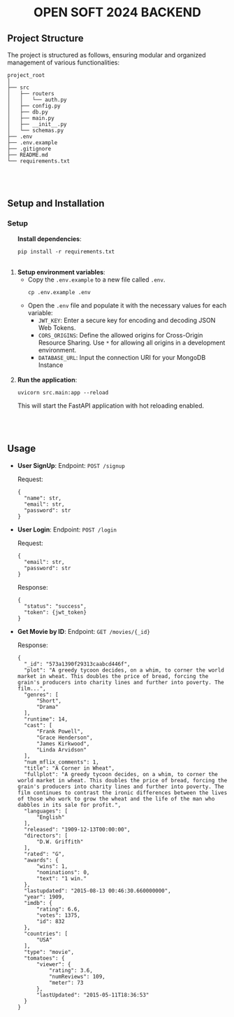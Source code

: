 <br/>
<br/>
<h1 align="center">OPEN SOFT 2024 BACKEND</h1>


## Project Structure
The project is structured as follows, ensuring modular and organized management of various functionalities:


```
project_root
│
├── src
│   ├── routers
│   │   └── auth.py
│   ├── config.py
│   ├── db.py
│   ├── main.py
│   ├── __init__.py
│   └── schemas.py
├── .env
├── .env.example
├── .gitignore
├── README.md
└── requirements.txt
```

<br />
<br />

<h2> Setup and Installation</h2>

<h3>Setup</h3>
<ol>
    <strong>Install dependencies</strong>:
    <pre><code>pip install -r requirements.txt</code></pre>
  </li>
  <br />
  <li>
    <strong>Setup environment variables</strong>:
    <ul>
      <li>Copy the <code>.env.example</code> to a new file called <code>.env</code>.
        <pre><code>cp .env.example .env</code></pre>
      </li>
      <li>Open the <code>.env</code> file and populate it with the necessary values for each variable:
        <ul>
          <li><code>JWT_KEY</code>: Enter a secure key for encoding and decoding JSON Web Tokens.</li>
          <li><code>CORS_ORIGINS</code>: Define the allowed origins for Cross-Origin Resource Sharing. Use <code>*</code> for allowing all origins in a development environment.</li>
          <li><code>DATABASE_URL</code>: Input the connection URI for your MongoDB Instance</li>
        </ul>
      </li>
    </ul>
  </li>
  <br />
  <li>
    <strong>Run the application</strong>:
    <pre><code>uvicorn src.main:app --reload</code></pre>
    <p>This will start the FastAPI application with hot reloading enabled.</p>
  </li>
</ol>

<br />
<br />



## Usage

- **User SignUp**:
  Endpoint: `POST /signup`

  Request:
  ```json5
  {
    "name": str,
    "email": str,
    "password": str
  }
  ```

- **User Login**:
  Endpoint: `POST /login`

  Request:
  ```json5
  {
    "email": str,
    "password": str
  }
  ```
  Response:
  ```json5
  {
    "status": "success",
    "token": {jwt_token}
  }
  ```



- **Get Movie by ID**:
  Endpoint: `GET /movies/{_id}`

  Response:

  ```json5
  {
    "_id": "573a1390f29313caabcd446f",
    "plot": "A greedy tycoon decides, on a whim, to corner the world market in wheat. This doubles the price of bread, forcing the grain's producers into charity lines and further into poverty. The film...",
    "genres": [
        "Short",
        "Drama"
    ],
    "runtime": 14,
    "cast": [
        "Frank Powell",
        "Grace Henderson",
        "James Kirkwood",
        "Linda Arvidson"
    ],
    "num_mflix_comments": 1,
    "title": "A Corner in Wheat",
    "fullplot": "A greedy tycoon decides, on a whim, to corner the world market in wheat. This doubles the price of bread, forcing the grain's producers into charity lines and further into poverty. The film continues to contrast the ironic differences between the lives of those who work to grow the wheat and the life of the man who dabbles in its sale for profit.",
    "languages": [
        "English"
    ],
    "released": "1909-12-13T00:00:00",
    "directors": [
        "D.W. Griffith"
    ],
    "rated": "G",
    "awards": {
        "wins": 1,
        "nominations": 0,
        "text": "1 win."
    },
    "lastupdated": "2015-08-13 00:46:30.660000000",
    "year": 1909,
    "imdb": {
        "rating": 6.6,
        "votes": 1375,
        "id": 832
    },
    "countries": [
        "USA"
    ],
    "type": "movie",
    "tomatoes": {
        "viewer": {
            "rating": 3.6,
            "numReviews": 109,
            "meter": 73
        },
        "lastUpdated": "2015-05-11T18:36:53"
    }
  }
  ```

